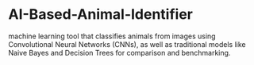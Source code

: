 # AI-Based-Animal-Identifier
machine learning tool that classifies animals from images using Convolutional Neural Networks (CNNs), as well as traditional models like Naive Bayes and Decision Trees for comparison and benchmarking.
